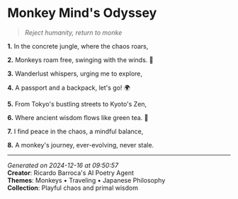 # Monkey Mind's Odyssey

> *Reject humanity, return to monke*

**1.** In the concrete jungle, where the chaos roars,


**2.** Monkeys roam free, swinging with the winds. 🌴


**3.** Wanderlust whispers, urging me to explore,


**4.** A passport and a backpack, let's go! 🌍


**5.** From Tokyo's bustling streets to Kyoto's Zen,


**6.** Where ancient wisdom flows like green tea. 🍵


**7.** I find peace in the chaos, a mindful balance,


**8.** A monkey's journey, ever-evolving, never stale.



---

*Generated on 2024-12-16 at 09:50:57*  
**Creator**: Ricardo Barroca's AI Poetry Agent  
**Themes**: Monkeys • Traveling • Japanese Philosophy  
**Collection**: Playful chaos and primal wisdom